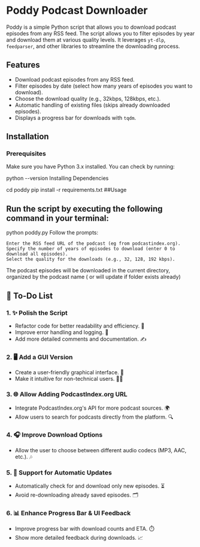 # Poddy Podcast Downloader

Poddy is a simple Python script that allows you to download podcast episodes from any RSS feed. The script allows you to filter episodes by year and download them at various quality levels. It leverages `yt-dlp`, `feedparser`, and other libraries to streamline the downloading process.

## Features
- Download podcast episodes from any RSS feed.
- Filter episodes by date (select how many years of episodes you want to download).
- Choose the download quality (e.g., 32kbps, 128kbps, etc.).
- Automatic handling of existing files (skips already downloaded episodes).
- Displays a progress bar for downloads with `tqdm`.

## Installation

### Prerequisites

Make sure you have Python 3.x installed. You can check by running:

python --version
Installing Dependencies

cd poddy
pip install -r requirements.txt
##Usage

## Run the script by executing the following command in your terminal:
python poddy.py
Follow the prompts:

    Enter the RSS feed URL of the podcast (eg from podcastindex.org).
    Specify the number of years of episodes to download (enter 0 to download all episodes).
    Select the quality for the downloads (e.g., 32, 128, 192 kbps).

The podcast episodes will be downloaded in the current directory, organized by the podcast name ( or will update if folder exists already)
## 🚀 To-Do List

### 1. ✨ Polish the Script
   - Refactor code for better readability and efficiency. 🧹
   - Improve error handling and logging. 📜
   - Add more detailed comments and documentation. ✍️

### 2. 🖥️ Add a GUI Version
   - Create a user-friendly graphical interface. 🎨
   - Make it intuitive for non-technical users. 🧑‍💻

### 3. 🌐 Allow Adding PodcastIndex.org URL
   - Integrate PodcastIndex.org's API for more podcast sources. 🌍
   - Allow users to search for podcasts directly from the platform. 🔍

### 4. 🎧 Improve Download Options
   - Allow the user to choose between different audio codecs (MP3, AAC, etc.). 🎶

### 5. 🔄 Support for Automatic Updates
   - Automatically check for and download only new episodes. ⏳
   - Avoid re-downloading already saved episodes. 🗂️

### 6. 📊 Enhance Progress Bar & UI Feedback
   - Improve progress bar with download counts and ETA. ⏱️
   - Show more detailed feedback during downloads. 📈
